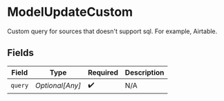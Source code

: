 # ModelUpdateCustom

Custom query for sources that doesn't support sql. For example, Airtable.


## Fields

| Field              | Type               | Required           | Description        |
| ------------------ | ------------------ | ------------------ | ------------------ |
| `query`            | *Optional[Any]*    | :heavy_check_mark: | N/A                |